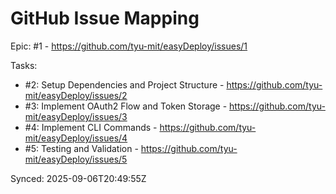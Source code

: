 # GitHub Issue Mapping

Epic: #1 - https://github.com/tyu-mit/easyDeploy/issues/1

Tasks:
- #2: Setup Dependencies and Project Structure - https://github.com/tyu-mit/easyDeploy/issues/2
- #3: Implement OAuth2 Flow and Token Storage - https://github.com/tyu-mit/easyDeploy/issues/3
- #4: Implement CLI Commands - https://github.com/tyu-mit/easyDeploy/issues/4
- #5: Testing and Validation - https://github.com/tyu-mit/easyDeploy/issues/5

Synced: 2025-09-06T20:49:55Z
